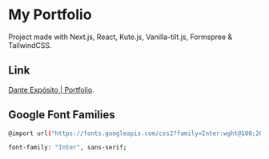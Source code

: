 # My Portfolio

Project made with Next.js, React, Kute.js, Vanilla-tilt.js, Formspree & TailwindCSS.

## Link

[Dante Expósito | Portfolio](https://www.danteexpo.com/).

## Google Font Families

```bash
@import url("https://fonts.googleapis.com/css2?family=Inter:wght@100;200;300;400;500;600;700;800;900&display=swap");

font-family: "Inter", sans-serif;
```
